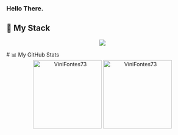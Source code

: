 ### Hello There. 
## 🚀 My Stack

<p align="center">
  <a href="https://skillicons.dev">
    <img src="https://skillicons.dev/icons?i=git,java,js,py,mysql,css,html" />
  </a>
</p>
# 📊 My GitHub Stats
<div align="center">
<img height="180em" src="ViniFontes73" alt="ViniFontes73" />
<img height="180em" src="https://github-readme-stats.vercel.app/api?username=ViniFontes73&show_icons=true&theme=bear&locale=en" alt="ViniFontes73" />
</div>
